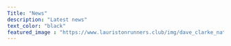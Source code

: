 ```yaml
---
Title: "News"
description: "Latest news"
text_color: "black"
featured_image : "https://www.lauristonrunners.club/img/dave_clarke_nationalxc_1982_wide.jpg"
---
```

